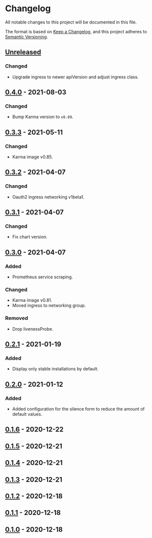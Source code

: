 # Changelog

All notable changes to this project will be documented in this file.

The format is based on [Keep a Changelog](https://keepachangelog.com/en/1.0.0/),
and this project adheres to [Semantic Versioning](https://semver.org/spec/v2.0.0.html).

## [Unreleased]

### Changed

- Upgrade ingress to newer apiVersion and adjust ingress class.

## [0.4.0] - 2021-08-03

### Changed

- Bump Karma version to `v0.89`.

## [0.3.3] - 2021-05-11

### Changed

- Karma image v0.85.

## [0.3.2] - 2021-04-07

### Changed

- Oauth2 ingress networking v1beta1.

## [0.3.1] - 2021-04-07

### Changed

- Fix chart version.

## [0.3.0] - 2021-04-07

### Added

- Prometheus service scraping.

### Changed

- Karma image v0.81.
- Moved ingress to networking group.

### Removed

- Drop livenessProbe.

## [0.2.1] - 2021-01-19

### Added

- Display only stable installations by default.

## [0.2.0] - 2021-01-12

### Added

- Added configuration for the silence form to reduce the amount of default values.

## [0.1.6] - 2020-12-22

## [0.1.5] - 2020-12-21

## [0.1.4] - 2020-12-21

## [0.1.3] - 2020-12-21

## [0.1.2] - 2020-12-18

## [0.1.1] - 2020-12-18

## [0.1.0] - 2020-12-18

[Unreleased]: https://github.com/giantswarm/karma-app/compare/v0.4.0...HEAD
[0.4.0]: https://github.com/giantswarm/karma-app/compare/v0.3.3...v0.4.0
[0.3.3]: https://github.com/giantswarm/karma-app/compare/v0.3.2...v0.3.3
[0.3.2]: https://github.com/giantswarm/karma-app/compare/v0.3.1...v0.3.2
[0.3.1]: https://github.com/giantswarm/karma-app/compare/v0.3.0...v0.3.1
[0.3.0]: https://github.com/giantswarm/karma-app/compare/v0.2.1...v0.3.0
[0.2.1]: https://github.com/giantswarm/karma-app/compare/v0.2.0...v0.2.1
[0.2.0]: https://github.com/giantswarm/karma-app/compare/v0.1.6...v0.2.0
[0.1.6]: https://github.com/giantswarm/karma-app/compare/v0.1.5...v0.1.6
[0.1.5]: https://github.com/giantswarm/karma-app/compare/v0.1.4...v0.1.5
[0.1.4]: https://github.com/giantswarm/karma-app/compare/v0.1.3...v0.1.4
[0.1.3]: https://github.com/giantswarm/karma-app/compare/v0.1.2...v0.1.3
[0.1.2]: https://github.com/giantswarm/karma-app/compare/v0.1.1...v0.1.2
[0.1.1]: https://github.com/giantswarm/karma-app/compare/v0.1.0...v0.1.1
[0.1.0]: https://github.com/giantswarm/karma-app/releases/tag/v0.1.0
